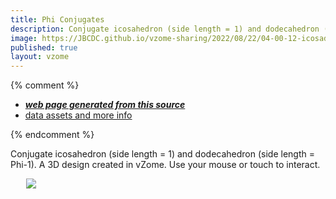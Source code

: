 ```yaml
---
title: Phi Conjugates
description: Conjugate icosahedron (side length = 1) and dodecahedron (side length = Phi-1). A 3D design created in vZome.  Use your mouse or touch to interact.
image: https://JBCDC.github.io/vzome-sharing/2022/08/22/04-00-12-icosadode2/icosadode2.png
published: true
layout: vzome
---
```


{% comment %}
 - [***web page generated from this source***](<https://JBCDC.github.io/vzome-sharing/2022/08/22/icosadode2-04-00-12.html>)
 - [data assets and more info](<https://github.com/JBCDC/vzome-sharing/tree/main/2022/08/22/04-00-12-icosadode2/>)
 
{% endcomment %}

Conjugate icosahedron (side length = 1) and dodecahedron (side length = Phi-1). A 3D design created in vZome.  Use your mouse or touch to interact.

<vzome-viewer style="width: 87%; height: 60vh; margin: 5%"
       src="https://JBCDC.github.io/vzome-sharing/2022/08/22/04-00-12-icosadode2/icosadode2.vZome" >
  <img src="https://JBCDC.github.io/vzome-sharing/2022/08/22/04-00-12-icosadode2/icosadode2.png" />
</vzome-viewer>

